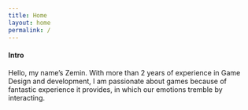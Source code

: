```yaml
---
title: Home 
layout: home
permalink: /
---
```


#### Intro

Hello, my name’s Zemin. With more than 2 years of experience in Game Design and development, I am passionate about games because of fantastic experience it provides, in which our emotions tremble by interacting.
